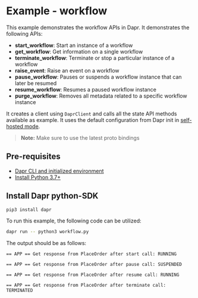 # Example - workflow

This example demonstrates the workflow APIs in Dapr.
It demonstrates the following APIs:
- **start_workflow**: Start an instance of a workflow
- **get_workflow**: Get information on a single workflow
- **terminate_workflow**: Terminate or stop a particular instance of a workflow
- **raise_event**: Raise an event on a workflow
- **pause_workflow**: Pauses or suspends a workflow instance that can later be resumed
- **resume_workflow**: Resumes a paused workflow instance
- **purge_workflow**: Removes all metadata related to a specific workflow instance

It creates a client using `DaprClient` and calls all the state API methods available as example.
It uses the default configuration from Dapr init in [self-hosted mode](https://github.com/dapr/cli#install-dapr-on-your-local-machine-self-hosted). 

> **Note:** Make sure to use the latest proto bindings

## Pre-requisites

- [Dapr CLI and initialized environment](https://docs.dapr.io/getting-started)
- [Install Python 3.7+](https://www.python.org/downloads/)

## Install Dapr python-SDK

<!-- Our CI/CD pipeline automatically installs the correct version, so we can skip this step in the automation -->

```bash
pip3 install dapr
```

To run this example, the following code can be utilized:

<!-- STEP
name: Run state store example
expected_stdout_lines:
  - "== APP == Attempting to start PlaceOrder"
  - "== APP == Get response from PlaceOrder after start call: RUNNING"
  - "== APP == Get response from PlaceOrder after pause call: SUSPENDED"
  - "== APP == Get response from PlaceOrder after resume call: RUNNING"
  - "== APP == Get response from PlaceOrder after terminate call: TERMINATED"
  - "== APP == Get response from PlaceOrder after purge call: None"
timeout_seconds: 5
-->

```bash
dapr run -- python3 workflow.py
```
<!-- END_STEP -->

The output should be as follows:

```
== APP == Get response from PlaceOrder after start call: RUNNING

== APP == Get response from PlaceOrder after pause call: SUSPENDED

== APP == Get response from PlaceOrder after resume call: RUNNING

== APP == Get response from PlaceOrder after terminate call: TERMINATED

```

